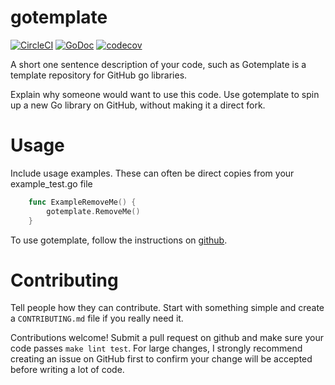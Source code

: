 # gotemplate
[![CircleCI](https://circleci.com/gh/cep21/gotemplate.svg)](https://circleci.com/gh/cep21/gotemplate)
[![GoDoc](https://godoc.org/github.com/cep21/gotemplate?status.svg)](https://godoc.org/github.com/cep21/gotemplate)
[![codecov](https://codecov.io/gh/cep21/gotemplate/branch/master/graph/badge.svg)](https://codecov.io/gh/cep21/gotemplate)

A short one sentence description of your code, such as Gotemplate is a template repository for GitHub go libraries.

Explain why someone would want to use this code.  Use gotemplate to spin up a new Go library on GitHub, without making
it a direct fork.

# Usage

Include usage examples.  These can often be direct copies from your example_test.go file

```go
    func ExampleRemoveMe() {
    	gotemplate.RemoveMe()
    }
```

To use gotemplate, follow the instructions on [github](https://help.github.com/en/articles/creating-a-template-repository).

# Contributing

Tell people how they can contribute.  Start with something simple and create a `CONTRIBUTING.md` file if you really
need it.

Contributions welcome!  Submit a pull request on github and make sure your code passes `make lint test`.  For
large changes, I strongly recommend creating an issue on GitHub first to confirm your change will be accepted before
writing a lot of code.